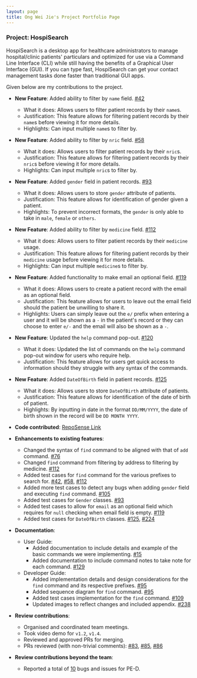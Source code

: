 ```yaml
---
layout: page
title: Ong Wei Jie's Project Portfolio Page
---
```


### Project: HospiSearch

HospiSearch is a desktop app for healthcare administrators to manage hospital/clinic patients' particulars and optimized for use via a Command Line Interface (CLI) while still having the benefits of a Graphical User Interface (GUI). If you can type fast, HospiSearch can get your contact management tasks done faster than traditional GUI apps.

Given below are my contributions to the project.

* **New Feature**: Added ability to filter by `name` field. [#42](https://github.com/AY2223S2-CS2103T-T11-4/tp/pull/42)
    * What it does: Allows users to filter patient records by their `name`s.
    * Justification: This feature allows for filtering patient records by their `name`s before viewing it for more details.
    * Highlights: Can input multiple `name`s to filter by.


* **New Feature**: Added ability to filter by `nric` field. [#58](https://github.com/AY2223S2-CS2103T-T11-4/tp/pull/58)
    * What it does: Allows users to filter patient records by their `nric`s.
    * Justification: This feature allows for filtering patient records by their `nric`s before viewing it for more details.
    * Highlights: Can input multiple `nric`s to filter by.


* **New Feature**: Added `gender` field in patient records. [#93](https://github.com/AY2223S2-CS2103T-T11-4/tp/pull/93)
    * What it does: Allows users to store `gender` attribute of patients.
    * Justification: This feature allows for identification of gender given a patient.
    * Highlights: To prevent incorrect formats, the `gender` is only able to take in `male`, `female` or `others`.


* **New Feature**: Added ability to filter by `medicine` field. [#112](https://github.com/AY2223S2-CS2103T-T11-4/tp/pull/112)
    * What it does: Allows users to filter patient records by their `medicine` usage.
    * Justification: This feature allows for filtering patient records by their `medicine` usage before viewing it for more details.
    * Highlights: Can input multiple `medicine`s to filter by.


* **New Feature**: Added functionality to make email an optional field. [#119](https://github.com/AY2223S2-CS2103T-T11-4/tp/pull/119)
    * What it does: Allows users to create a patient record with the email as an optional field.
    * Justification: This feature allows for users to leave out the email field should the patient be unwilling to share it.
    * Highlights: Users can simply leave out the `e/` prefix when entering a user and it will be shown as a `-` in the patient's record or they can choose
  to enter `e/-` and the email will also be shown as a `-`.


* **New Feature**: Updated the `help` command pop-out. [#120](https://github.com/AY2223S2-CS2103T-T11-4/tp/pull/120)
    * What it does: Updated the list of commands on the `help` command pop-out window for users who require help.
    * Justification: This feature allows for users get quick access to information should they struggle with any syntax of the commands.


* **New Feature**: Added `DateOfBirth` field in patient records. [#125](https://github.com/AY2223S2-CS2103T-T11-4/tp/pull/125)
    * What it does: Allows users to store `DateOfBirth` attribute of patients.
    * Justification: This feature allows for identification of the date of birth of patient.
    * Highlights: By inputting in date in the format `DD/MM/YYYY`, the date of birth shown in the record will be `DD MONTH YYYY`.
    
* **Code contributed**:
  [RepoSense Link](https://nus-cs2103-ay2223s2.github.io/tp-dashboard/?search=ongweijie7&breakdown=true&sort=groupTitle%20dsc&sortWithin=title&since=2023-02-17&timeframe=commit&mergegroup=&groupSelect=groupByRepos&checkedFileTypes=docs~functional-code~test-code~other)

* **Enhancements to existing features**:
  * Changed the syntax of `find` command to be aligned with that of `add` command. [#76](https://github.com/AY2223S2-CS2103T-T11-4/tp/pull/76)
  * Changed `find` command from filtering by address to filtering by medicine. [#112](https://github.com/AY2223S2-CS2103T-T11-4/tp/pull/112)
  * Added test cases for `find` command for the various prefixes to search for. [#42](https://github.com/AY2223S2-CS2103T-T11-4/tp/pull/42), [#58](https://github.com/AY2223S2-CS2103T-T11-4/tp/pull/58), [#112](https://github.com/AY2223S2-CS2103T-T11-4/tp/pull/112)
  * Added more test cases to detect any bugs when adding `gender` field and executing `find` command. [#105](https://github.com/AY2223S2-CS2103T-T11-4/tp/pull/105)
  * Added test cases for `Gender` classes. [#93](https://github.com/AY2223S2-CS2103T-T11-4/tp/pull/93)
  * Added test cases to allow for `email` as an optional field which requires for `null` checking when email field is empty. [#119](https://github.com/AY2223S2-CS2103T-T11-4/tp/pull/119)
  * Added test cases for `DateOfBirth` classes. [#125](https://github.com/AY2223S2-CS2103T-T11-4/tp/pull/125), [#224](https://github.com/AY2223S2-CS2103T-T11-4/tp/pull/224)

* **Documentation**:
  * User Guide:
    * Added documentation to include details and example of the basic commands we were implementing. [#15](https://github.com/AY2223S2-CS2103T-T11-4/tp/pull/15)
    * Added documentation to include command notes to take note for each command. [#129](https://github.com/AY2223S2-CS2103T-T11-4/tp/pull/129)
  * Developer Guide:
    * Added implementation details and design considerations for the `find` command and its respective prefixes. [#95](https://github.com/AY2223S2-CS2103T-T11-4/tp/pull/95)
    * Added sequence diagram for `find` command. [#95](https://github.com/AY2223S2-CS2103T-T11-4/tp/pull/95)
    * Added test cases implementation for the `find` command. [#109](https://github.com/AY2223S2-CS2103T-T11-4/tp/pull/109)
    * Updated images to reflect changes and included appendix. [#238](https://github.com/AY2223S2-CS2103T-T11-4/tp/pull/238)
    
* **Review contributions**:
  * Organised and coordinated team meetings.
  * Took video demo for `v1.2`, `v1.4`.
  * Reviewed and approved PRs for merging.
  * PRs reviewed (with non-trivial comments): [#83](https://github.com/AY2223S2-CS2103T-T11-4/tp/pull/83), [#85](https://github.com/AY2223S2-CS2103T-T11-4/tp/pull/85), [#86](https://github.com/AY2223S2-CS2103T-T11-4/tp/pull/86)

* **Review contributions beyond the team**:
  * Reported a total of [10](https://github.com/ongweijie7/ped/issues) bugs and issues for PE-D.

